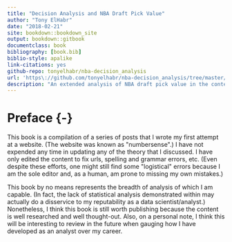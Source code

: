 ```yaml
--- 
title: "Decision Analysis and NBA Draft Pick Value"
author: "Tony ElHabr"
date: "2018-02-21"
site: bookdown::bookdown_site
output: bookdown::gitbook
documentclass: book
bibliography: [book.bib]
biblio-style: apalike
link-citations: yes
github-repo: tonyelhabr/nba-decision_analysis
url: 'https\://github.com/tonyelhabr/nba-decision_analysis/tree/master/docs'
description: "An extended analysis of NBA draft pick value in the context of Decision Analysis (DA)"
---
```


# Preface {-}

This book is a compilation of a series of posts that I wrote my first attempt at a website.
(The website was known as "numbersense".)
I have not expended any time in updating any of the theory that I discussed.
I have only edited the content to fix urls, spelling and grammar errors, etc.
(Even despite these efforts, one might still find some "logistical" errors
because I am the sole editor and, as a human, am prone to missing my own mistakes.)

This book by no means represents the breadth of analysis of which I am capable.
(In fact, the lack of statistical analysis demonstrated within may actually
do a disservice to my reputability as a data scientist/analyst.) Nonetheless,
I think this book is still worth publishing because the content is well researched
and well thought-out. Also, on a personal note, I think this will be interesting to 
review in the future when gauging how I have developed as an analyst over my career.


